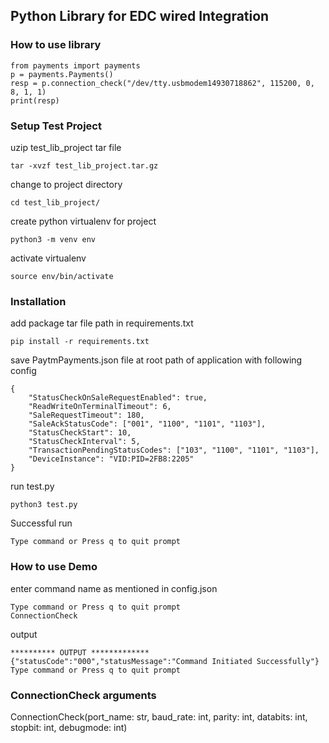 ## Python Library for EDC wired Integration

### How to use library
```
from payments import payments
p = payments.Payments()
resp = p.connection_check("/dev/tty.usbmodem14930718862", 115200, 0, 8, 1, 1)
print(resp)
```
### Setup Test Project
uzip test_lib_project tar file
```
tar -xvzf test_lib_project.tar.gz
```
change to project directory
```
cd test_lib_project/
```
create python virtualenv for project
```
python3 -m venv env
```
activate virtualenv
```
source env/bin/activate
```

### Installation

add package tar file path in requirements.txt
```
pip install -r requirements.txt
```
save PaytmPayments.json file at root path of application with following config
```
{
    "StatusCheckOnSaleRequestEnabled": true,
    "ReadWriteOnTerminalTimeout": 6,
    "SaleRequestTimeout": 180,
    "SaleAckStatusCode": ["001", "1100", "1101", "1103"],
    "StatusCheckStart": 10,
    "StatusCheckInterval": 5,
    "TransactionPendingStatusCodes": ["103", "1100", "1101", "1103"],
    "DeviceInstance": "VID:PID=2FB8:2205"
}
```
run test.py
```
python3 test.py
```
Successful run
```
Type command or Press q to quit prompt
```
### How to use Demo
enter command name as mentioned in config.json
```
Type command or Press q to quit prompt
ConnectionCheck
```
output
```
********** OUTPUT *************
{"statusCode":"000","statusMessage":"Command Initiated Successfully"}
Type command or Press q to quit prompt
```

### ConnectionCheck arguments
ConnectionCheck(port_name: str, baud_rate: int, parity: int, databits: int, stopbit: int, debugmode: int)
